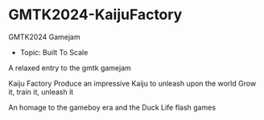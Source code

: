 # GMTK2024-KaijuFactory

GMTK2024 Gamejam
- Topic: Built To Scale

A relaxed entry to the gmtk gamejam

Kaiju Factory
Produce an impressive Kaiju to unleash upon the world
Grow it, train it, unleash it

An homage to the gameboy era and the Duck Life flash games